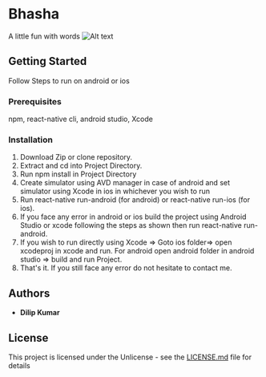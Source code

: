 # Bhasha
A little fun with words
![Alt text](/ScreenShots/Start.png=550*550)

## Getting Started

Follow Steps to run on android or ios

### Prerequisites

npm, react-native cli, android studio, Xcode

### Installation

1. Download Zip or clone repository.
2. Extract and cd into Project Directory.
3. Run npm install in Project Directory
4. Create simulator using AVD manager in case of android and set simulator using Xcode in ios in whichever you wish to run
5. Run react-native run-android (for android) or react-native run-ios (for ios).
6. If you face any error in android or ios build the project using Android Studio or xcode following the steps as shown then run react-native run-android.
7. If you wish to run directly using Xcode => Goto ios folder=> open xcodeproj in xcode and run. For android open android folder in android studio => build and run Project.
8. That's it. If you still face any error do not hesitate to contact me.

## Authors

- **Dilip Kumar**

## License

This project is licensed under the Unlicense - see the [LICENSE.md](LICENSE.md) file for details
